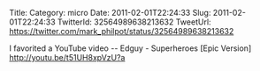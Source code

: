 Title: 
Category: micro
Date: 2011-02-01T22:24:33
Slug: 2011-02-01T22:24:33
TwitterId: 32564989638213632
TweetUrl: https://twitter.com/mark_philpot/status/32564989638213632

I favorited a YouTube video -- Edguy - Superheroes [Epic Version] http://youtu.be/t51UH8xpVzU?a